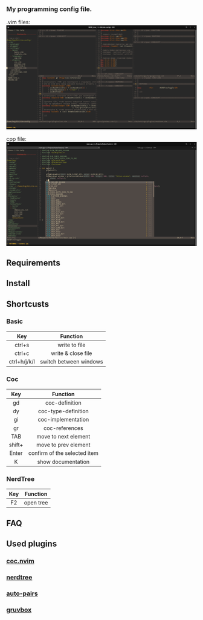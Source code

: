### My programming config file.

.vim files: 
![alt text](/screenshots/first_screen.png)

cpp file:
![alt text](/screenshots/second_screen.png)

## Requirements
## Install
## Shortcusts
### Basic
|**Key**        |**Function**                  |
|:-------------:|:----------------------------:|
|  ctrl+s       | write to file                |
|  ctrl+c       | write & close file           |
|  ctrl+h/j/k/l | switch between windows       |

### Coc
|**Key**        |**Function**                  |
|:-------------:|:----------------------------:|
|  gd           | coc-definition               |
|  dy           | coc-type-definition          |
|  gi           | coc-implementation           |
|  gr           | coc-references               |
|  TAB          | move to next element         |
|  shift+<TAB>  | move to prev element         |
|  Enter        | confirm of the selected item |
|  K            | show documentation           |

### NerdTree
|**Key**        |**Function**                  |
|:-------------:|:----------------------------:|
|  F2           | open tree                    |

## FAQ
## Used plugins

### [coc.nvim](https://github.com/neoclide/coc.nvim.git)
### [nerdtree](https://github.com/preservim/nerdtree.git)
### [auto-pairs](https://github.com/jiangmiao/auto-pairs.git)
### [gruvbox](https://github.com/morhetz/gruvbox.git)